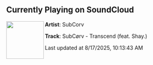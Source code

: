 ## Currently Playing on SoundCloud

[<img align="left" width="100" src="https://i1.sndcdn.com/artworks-y4SuONWOb3iMKKer-JgpqdA-t500x500.jpg">](https://soundcloud.com/hyperpoprecords/subcorv-transcend-feat-shay?in=hyperpoprecords/sets/mindstate)

**Artist**: SubCorv 

**Track**: SubCørv - Transcend (feat. Shay.)

Last updated at 8/17/2025, 10:13:43 AM
